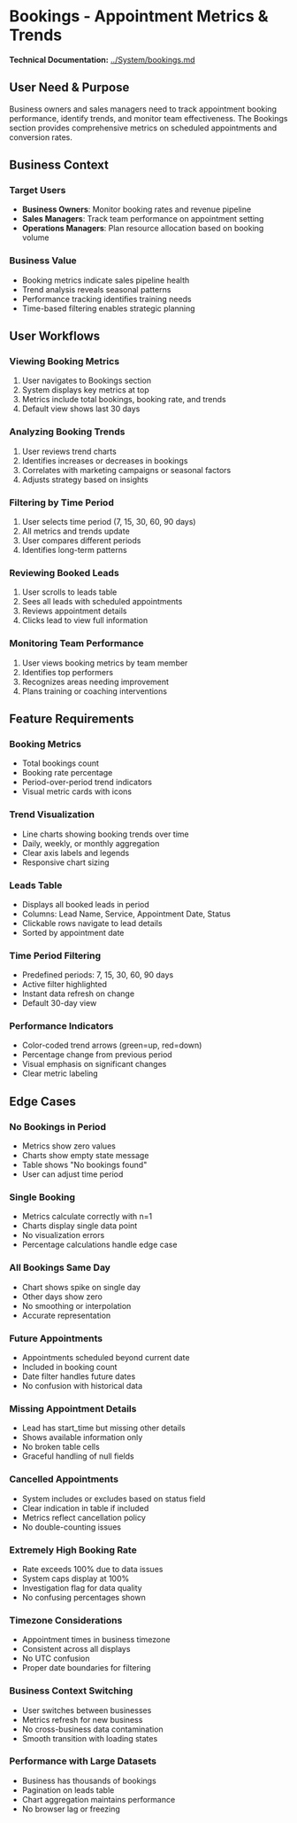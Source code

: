 # Bookings - Appointment Metrics & Trends

**Technical Documentation:** [../System/bookings.md](../System/bookings.md)

## User Need & Purpose

Business owners and sales managers need to track appointment booking performance, identify trends, and monitor team effectiveness. The Bookings section provides comprehensive metrics on scheduled appointments and conversion rates.

## Business Context

### Target Users
- **Business Owners**: Monitor booking rates and revenue pipeline
- **Sales Managers**: Track team performance on appointment setting
- **Operations Managers**: Plan resource allocation based on booking volume

### Business Value
- Booking metrics indicate sales pipeline health
- Trend analysis reveals seasonal patterns
- Performance tracking identifies training needs
- Time-based filtering enables strategic planning

## User Workflows

### Viewing Booking Metrics
1. User navigates to Bookings section
2. System displays key metrics at top
3. Metrics include total bookings, booking rate, and trends
4. Default view shows last 30 days

### Analyzing Booking Trends
1. User reviews trend charts
2. Identifies increases or decreases in bookings
3. Correlates with marketing campaigns or seasonal factors
4. Adjusts strategy based on insights

### Filtering by Time Period
1. User selects time period (7, 15, 30, 60, 90 days)
2. All metrics and trends update
3. User compares different periods
4. Identifies long-term patterns

### Reviewing Booked Leads
1. User scrolls to leads table
2. Sees all leads with scheduled appointments
3. Reviews appointment details
4. Clicks lead to view full information

### Monitoring Team Performance
1. User views booking metrics by team member
2. Identifies top performers
3. Recognizes areas needing improvement
4. Plans training or coaching interventions

## Feature Requirements

### Booking Metrics
- Total bookings count
- Booking rate percentage
- Period-over-period trend indicators
- Visual metric cards with icons

### Trend Visualization
- Line charts showing booking trends over time
- Daily, weekly, or monthly aggregation
- Clear axis labels and legends
- Responsive chart sizing

### Leads Table
- Displays all booked leads in period
- Columns: Lead Name, Service, Appointment Date, Status
- Clickable rows navigate to lead details
- Sorted by appointment date

### Time Period Filtering
- Predefined periods: 7, 15, 30, 60, 90 days
- Active filter highlighted
- Instant data refresh on change
- Default 30-day view

### Performance Indicators
- Color-coded trend arrows (green=up, red=down)
- Percentage change from previous period
- Visual emphasis on significant changes
- Clear metric labeling

## Edge Cases

### No Bookings in Period
- Metrics show zero values
- Charts show empty state message
- Table shows "No bookings found"
- User can adjust time period

### Single Booking
- Metrics calculate correctly with n=1
- Charts display single data point
- No visualization errors
- Percentage calculations handle edge case

### All Bookings Same Day
- Chart shows spike on single day
- Other days show zero
- No smoothing or interpolation
- Accurate representation

### Future Appointments
- Appointments scheduled beyond current date
- Included in booking count
- Date filter handles future dates
- No confusion with historical data

### Missing Appointment Details
- Lead has start_time but missing other details
- Shows available information only
- No broken table cells
- Graceful handling of null fields

### Cancelled Appointments
- System includes or excludes based on status field
- Clear indication in table if included
- Metrics reflect cancellation policy
- No double-counting issues

### Extremely High Booking Rate
- Rate exceeds 100% due to data issues
- System caps display at 100%
- Investigation flag for data quality
- No confusing percentages shown

### Timezone Considerations
- Appointment times in business timezone
- Consistent across all displays
- No UTC confusion
- Proper date boundaries for filtering

### Business Context Switching
- User switches between businesses
- Metrics refresh for new business
- No cross-business data contamination
- Smooth transition with loading states

### Performance with Large Datasets
- Business has thousands of bookings
- Pagination on leads table
- Chart aggregation maintains performance
- No browser lag or freezing
